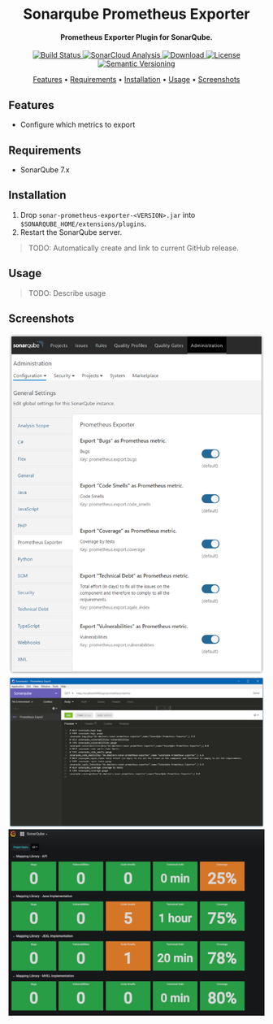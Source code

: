 <h1 align="center">Sonarqube Prometheus Exporter</h1>
<h4 align="center">Prometheus Exporter Plugin for SonarQube.</h4>

<p align="center">
  <a href="https://travis-ci.com/dmeiners88/sonarqube-prometheus-exporter">
    <img src="https://travis-ci.com/dmeiners88/sonarqube-prometheus-exporter.svg?branch=develop"
         alt="Build Status">
  </a>
  <a href="https://sonarcloud.io/dashboard?id=de.dmeiners%3Asonar-prometheus-exporter">
    <img src="https://sonarcloud.io/api/project_badges/measure?project=de.dmeiners%3Asonar-prometheus-exporter&metric=alert_status" alt="SonarCloud Analysis">
  </a>
  <a href="#">
    <img src="https://img.shields.io/badge/Download-1.0.0-blue.svg" alt="Download">
  </a>
  <a href="https://github.com/dmeiners88/sonarqube-prometheus-exporter/blob/develop/LICENSE">
    <img src="https://img.shields.io/github/license/dmeiners88/sonarqube-prometheus-exporter.svg" alt="License">
  </a>
  <a href="https://semver.org/spec/v2.0.0.html">
    <img src="https://img.shields.io/badge/semver-2.0.0-brightgreen.svg" alt="Semantic Versioning">
  </a>
</p>

<p align="center">
  <a href="#features">Features</a> •
  <a href="#requirements">Requirements</a> •
  <a href="#installation">Installation</a> •
  <a href="#usage">Usage</a> •
  <a href="#screenshots">Screenshots</a>
</p>

## Features
* Configure which metrics to export

## Requirements
* SonarQube 7.x

## Installation

1. Drop `sonar-prometheus-exporter-<VERSION>.jar` into `$SONARQUBE_HOME/extensions/plugins`.
2. Restart the SonarQube server.

> TODO: Automatically create and link to current GitHub release.

## Usage

> TODO: Describe usage

## Screenshots
<p align="center">
  <img src="config-page.png" alt="Configuration Page">
  <img src="api-call.png" alt="API Call">
  <img src="grafana.png" alt="Example Grafana Dashboard">
</p>
